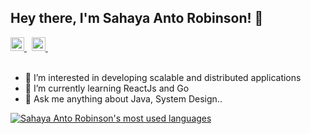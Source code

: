 ## Hey there, I'm Sahaya Anto Robinson! 👋

<a href="https://linkedin.com/in/antorobinson">
  <img alt="Sahaya Anto Robinson's Linkdein" width="22px" src="https://cdn.jsdelivr.net/npm/simple-icons@v3/icons/linkedin.svg" />
</a> &nbsp;
<a href="https://stackoverflow.com/users/2749278/anto-robinson">
  <img alt="Sahaya Anto Robinson's StackOverflow" width="22px" src="https://cdn.jsdelivr.net/npm/simple-icons@v3/icons/stackoverflow.svg" />
</a> &nbsp;

<br>
<br>


- 👀 I’m interested in developing scalable and distributed applications
- 🌱 I’m currently learning ReactJs and Go
- 💬 Ask me anything about Java, System Design..


<a href="https://github.com/antorobinson">
  <img align="center" src="https://github-readme-stats.vercel.app/api/top-langs/?username=antorobinson&theme=light&count_private=true&layout=compact" alt="Sahaya Anto Robinson's most used languages" />
</a>
